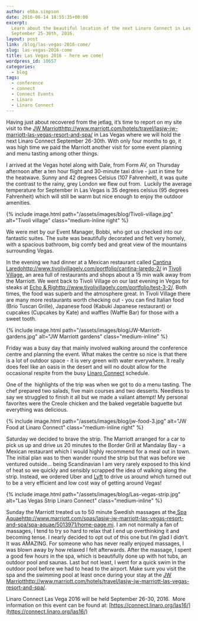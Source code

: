 ```yaml
---
author: ebba.simpson
date: 2016-06-14 18:55:35+00:00
excerpt:
  Learn about the beautiful location of the next Linaro Connect in Las Vegas,
  September 25-30th, 2016.
layout: post
link: /blog/las-vegas-2016-come/
slug: las-vegas-2016-come
title: Las Vegas 2016 - here we come!
wordpress_id: 10657
categories:
  - blog
tags:
  - conference
  - connect
  - Connect Events
  - Linaro
  - Linaro Connect
---
```


Having just about recovered from the jetlag, it’s time to report on my site visit to the [JW Marriott]()http://www.marriott.com/hotels/travel/lasjw-jw-marriott-las-vegas-resort-and-spa/ in Las Vegas where we will hold the next Linaro Connect September 26-30th. With only four months to go, it was high time we paid the Marriott another visit for some event planning and menu tasting among other things.

I arrived at the Vegas hotel along with Dale, from Form AV, on Thursday afternoon after a ten hour flight and 30-minute taxi drive - just in time for the heatwave. Sunny and 42 degrees Celsius (107 Fahrenheit), it was quite the contrast to the rainy, grey London we flew out from.  Luckily the average temperature for September in Las Vegas is 35 degrees celsius (95 degrees Fahrenheit) which will still be warm but nice enough to enjoy the outdoor amenities.

{% include image.html path="/assets/images/blog/Tivoli-village.jpg" alt="Tivoli village" class="medium-inline right" %}

We were met by our Event Manager, Bobbi, who got us checked into our fantastic suites. The suite was beautifully decorated and felt very homely, with a spacious bathroom, big comfy bed and great view of the mountains surrounding Vegas.

In the evening we had dinner at a Mexican restaurant called [Cantina Laredo]()http://www.tivolivillagelv.com/portfolio/cantina-laredo-2/ in [Tivoli Village](http://www.tivolivillagelv.com/), an area full of restaurants and shops about a 15 min walk away from the Marriott. We went back to Tivoli Village on our last evening in Vegas for steaks at [Echo & Rig]()http://www.tivolivillagelv.com/portfolio/test-3-2/. Both times, the food was superb and the atmosphere great. In Tivoli Village there are many more restaurants worth checking out - you can find Italian food (Brio Tuscan Grille), Japanese food (Kabuki Japanese restaurant) or cupcakes (Cupcakes by Kate) and waffles (Waffle Bar) for those with a sweet tooth.

{% include image.html path="/assets/images/blog/JW-Marriott-gardens.jpg" alt="JW Marriott gardens" class="medium-inline" %}

Friday was a busy day that mainly involved walking around the conference centre and planning the event. What makes the centre so nice is that there is a lot of outdoor space - it is very green with water everywhere. It really does feel like an oasis in the desert and will no doubt allow for the occasional respite from the busy [Linaro Connect](https://connect.linaro.org/las16/) schedule.

One of the  highlights of the trip was when we got to do a menu tasting. The chef prepared two salads, five main courses and two desserts. Needless to say we struggled to finish it all but we made a valiant attempt! My personal favorites were the Creole chicken and the baked vegetable baguette but everything was delicious.

{% include image.html path="/assets/images/blog/jw-food-3.jpg" alt="JW Food at Linaro Connect" class="medium-inline right" %}

Saturday we decided to brave the strip. The Marriott arranged for a car to pick us up and drive us 20 minutes to the Border Grill at Mandalay Bay - a Mexican restaurant which I would highly recommend for a meal out in town. The initial plan was to then wander round the strip but that was before we ventured outside... being Scandinavian I am very rarely exposed to this kind of heat so we quickly and sensibly scrapped the idea of walking along the strip. Instead, we ordered Uber and [Lyft](https://www.lyft.com/) to drive us around which turned out to be a very efficient and low cost way of getting around Vegas!

{% include image.html path="/assets/images/blog/Las-vegas-strip.jpg" alt="Las Vegas Strip Linaro Connect" class="medium-inline" %}

Sunday the Marriott treated us to 50 minute Swedish massages at the[ Spa Aquae]()http://www.marriott.com/spas/lasjw-jw-marriott-las-vegas-resort-and-spa/spa-aquae/5013971/home-page.mi. I am not normally a fan of massages, I tend to try so hard to relax that I end up overthinking it and becoming tense. I nearly decided to opt out of this one but I’m glad I didn’t. It was AMAZING. For someone who has never really enjoyed massages, I was blown away by how relaxed I felt afterwards. After the massage, I spent a good few hours in the spa, which is beautifully done up with hot tubs, an outdoor pool and saunas. Last but not least, I went for a quick swim in the outdoor pool before we had to head to the airport. Make sure you visit the spa and the swimming pool at least once during your stay at the [JW Marriott]()http://www.marriott.com/hotels/travel/lasjw-jw-marriott-las-vegas-resort-and-spa/.

Linaro Connect Las Vega 2016 will be held September 26-30, 2016.  More information on this event can be found at: [https://connect.linaro.org/las16/](https://connect.linaro.org/las16/)
